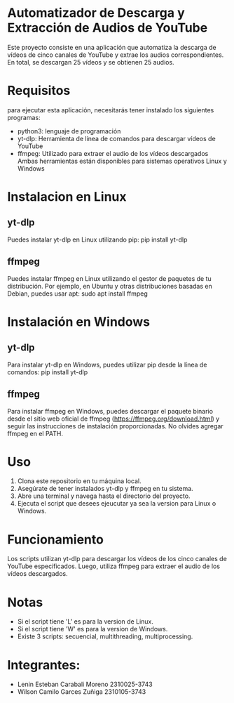 # Automatizador de Descarga y Extracción de Audios de YouTube
Este proyecto consiste en una aplicación que automatiza la descarga de vídeos de cinco canales de YouTube y extrae los audios correspondientes. En total, se descargan 25 vídeos y se obtienen 25 audios.
# Requisitos
para ejecutar esta aplicación, necesitarás tener instalado los siguientes programas:
- python3: lenguaje de programación
- yt-dlp: Herramienta de línea de comandos para descargar vídeos de YouTube 
- ffmpeg: Utilizado para extraer el audio de los vídeos descargados
Ambas herramientas están disponibles para sistemas operativos Linux y Windows
# Instalacion en Linux
## yt-dlp
Puedes instalar yt-dlp en Linux utilizando pip:
pip install yt-dlp
## ffmpeg
Puedes instalar ffmpeg en Linux utilizando el gestor de paquetes de tu distribución. Por ejemplo, en Ubuntu y otras distribuciones basadas en Debian, puedes usar apt:
sudo apt install ffmpeg
# Instalación en Windows
## yt-dlp
Para instalar yt-dlp en Windows, puedes utilizar pip desde la línea de comandos:
pip install yt-dlp
## ffmpeg
Para instalar ffmpeg en Windows, puedes descargar el paquete binario desde el sitio web oficial de ffmpeg (https://ffmpeg.org/download.html) y seguir las instrucciones de instalación proporcionadas.
No olvides agregar ffmpeg en el PATH.
# Uso
1. Clona este repositorio en tu máquina local.
2. Asegúrate de tener instalados yt-dlp y ffmpeg en tu sistema.
3. Abre una terminal y navega hasta el directorio del proyecto.
4. Ejecuta el script que desees ejeucutar ya sea la version para Linux o Windows.
# Funcionamiento
Los scripts utilizan yt-dlp para descargar los vídeos de los cinco canales de YouTube especificados. Luego, utiliza ffmpeg para extraer el audio de los vídeos descargados.
# Notas
- Si el script tiene 'L' es para la version de Linux.
- Si el script tiene 'W' es para la version de Windows.
- Existe 3 scripts: secuencial, multithreading, multiprocessing.
# Integrantes:
- Lenin Esteban Carabali Moreno 2310025-3743
- Wilson Camilo Garces Zuñiga 2310105-3743
